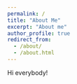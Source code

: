 ```yaml
---
permalink: /
title: "About Me"
excerpt: "About me"
author_profile: true
redirect_from: 
  - /about/
  - /about.html
---
```

Hi everybody!
